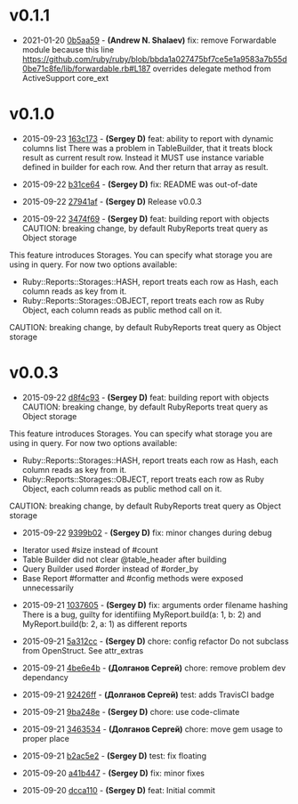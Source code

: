 # v0.1.1

* 2021-01-20 [0b5aa59](../../commit/0b5aa59) - __(Andrew N. Shalaev)__ fix: remove Forwardable module 
because this line https://github.com/ruby/ruby/blob/bbda1a027475bf7ce5e1a9583a7b55d0be71c8fe/lib/forwardable.rb#L187
overrides delegate method from ActiveSupport core_ext

# v0.1.0

* 2015-09-23 [163c173](../../commit/163c173) - __(Sergey D)__ feat: ability to report with dynamic columns list 
There was a problem in TableBuilder, that it treats block result as
current result row. Instead it MUST use instance variable defined in
builder for each row. And ther return that array as result.

* 2015-09-22 [b31ce64](../../commit/b31ce64) - __(Sergey D)__ fix: README was out-of-date 
* 2015-09-22 [27941af](../../commit/27941af) - __(Sergey D)__ Release v0.0.3 
* 2015-09-22 [3474f69](../../commit/3474f69) - __(Sergey D)__ feat: building report with objects 
CAUTION: breaking change, by default RubyReports treat query as Object
storage

This feature introduces Storages. You can specify what storage you are
using in query. For now two options available:
- Ruby::Reports::Storages::HASH, report treats each row as Hash, each
  column reads as key from it.
- Ruby::Reports::Storages::OBJECT, report treats each row as Ruby
  Object, each column reads as public method call on it.

CAUTION: breaking change, by default RubyReports treat query as Object
storage

# v0.0.3

* 2015-09-22 [d8f4c93](../../commit/d8f4c93) - __(Sergey D)__ feat: building report with objects 
CAUTION: breaking change, by default RubyReports treat query as Object
storage

This feature introduces Storages. You can specify what storage you are
using in query. For now two options available:
- Ruby::Reports::Storages::HASH, report treats each row as Hash, each
  column reads as key from it.
- Ruby::Reports::Storages::OBJECT, report treats each row as Ruby
  Object, each column reads as public method call on it.

CAUTION: breaking change, by default RubyReports treat query as Object
storage

* 2015-09-22 [9399b02](../../commit/9399b02) - __(Sergey D)__ fix: minor changes during debug 
- Iterator used #size instead of #count
- Table Builder did not clear @table_header after building
- Query Builder used #order instead of #order_by
- Base Report #formatter and #config methods were exposed unnecessarily

* 2015-09-21 [1037605](../../commit/1037605) - __(Sergey D)__ fix: arguments order filename hashing 
There is a bug, guilty for identifiing MyReport.build(a: 1, b: 2) and
MyReport.build(b: 2, a: 1) as different reports

* 2015-09-21 [5a312cc](../../commit/5a312cc) - __(Sergey D)__ chore: config refactor 
Do not subclass from OpenStruct. See attr_extras

* 2015-09-21 [4be6e4b](../../commit/4be6e4b) - __(Долганов Сергей)__ chore: remove problem dev dependancy 
* 2015-09-21 [92426ff](../../commit/92426ff) - __(Долганов Сергей)__ test: adds TravisCI badge 
* 2015-09-21 [9ba248e](../../commit/9ba248e) - __(Sergey D)__ chore: use code-climate 
* 2015-09-21 [3463534](../../commit/3463534) - __(Долганов Сергей)__ chore: move gem usage to proper place 
* 2015-09-21 [b2ac5e2](../../commit/b2ac5e2) - __(Sergey D)__ test: fix floating 
* 2015-09-20 [a41b447](../../commit/a41b447) - __(Sergey D)__ fix: minor fixes 
* 2015-09-20 [dcca110](../../commit/dcca110) - __(Sergey D)__ feat: Initial commit 
